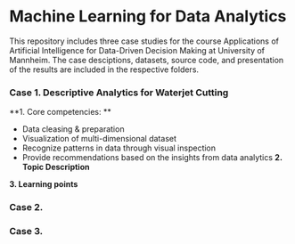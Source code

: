 # Machine Learning for Data Analytics
This repository includes three case studies for the course Applications of Artificial Intelligence for Data-Driven Decision Making at University of Mannheim. The case desciptions, datasets, source code, and presentation of the results are included in the respective folders.

### Case 1. Descriptive Analytics for Waterjet Cutting
**1. Core competencies: **
- Data cleasing & preparation
- Visualization of multi-dimensional dataset 
- Recognize patterns in data through visual inspection
- Provide recommendations based on the insights from data analytics
**2. Topic Description**

**3. Learning points**


### Case 2. 


### Case 3. 


